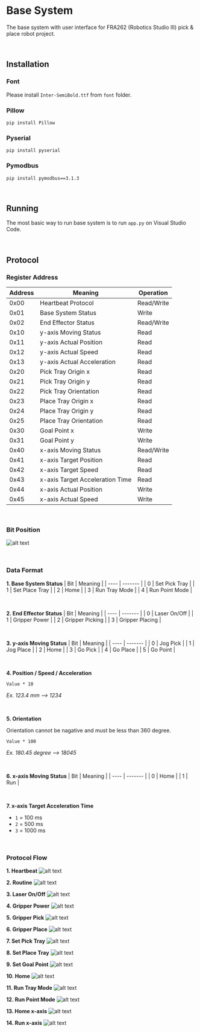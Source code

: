 # Base System
The base system with user interface for FRA262 (Robotics Studio III) pick & place robot project. 

$~$

## Installation
### Font

Please install `Inter-SemiBold.ttf` from `font` folder.

### Pillow
```
pip install Pillow
```
### Pyserial
```
pip install pyserial
```
### Pymodbus
```
pip install pymodbus==3.1.3
```

$~$

## Running
The most basic way to run base system is to run `app.py` on Visual Studio Code.

$~$

## Protocol
### Register Address

| Address  | Meaning | Operation |
| -------- | ------- | --------- |
| 0x00 | Heartbeat Protocol | Read/Write
| 0x01 | Base System Status | Write
| 0x02 | End Effector Status | Read/Write
| 0x10 | y-axis Moving Status | Read
| 0x11 | y-axis Actual Position | Read
| 0x12 | y-axis Actual Speed | Read
| 0x13 | y-axis Actual Acceleration | Read
| 0x20 | Pick Tray Origin x | Read
| 0x21 | Pick Tray Origin y | Read
| 0x22 | Pick Tray Orientation  | Read
| 0x23 | Place Tray Origin x | Read
| 0x24 | Place Tray Origin y | Read
| 0x25 | Place Tray Orientation  | Read
| 0x30 | Goal Point x | Write
| 0x31 | Goal Point y | Write
| 0x40 | x-axis Moving Status | Read/Write
| 0x41 | x-axis Target Position | Read
| 0x42 | x-axis Target Speed | Read
| 0x43 | x-axis Target Acceleration Time | Read
| 0x44 | x-axis Actual Position | Write
| 0x45 | x-axis Actual Speed | Write

$~$

### Bit Position
![alt text](https://github.com/PeaceChanpornpakdee/FRA262_PickAndPlaceRobot_BaseSystem/blob/dev/image/readme_image/bit_position.png?raw=true)

$~$

### Data Format
**1. Base System Status**
| Bit  | Meaning |
| ---- | ------- |
| 0 | Set Pick Tray | 
| 1 | Set Place Tray | 
| 2 | Home |
| 3 | Run Tray Mode |
| 4 | Run Point Mode |

$~$

**2. End Effector Status**
| Bit  | Meaning |
| ---- | ------- |
| 0 | Laser On/Off | 
| 1 | Gripper Power | 
| 2 | Gripper Picking |
| 3 | Gripper Placing |

$~$

**3. y-axis Moving Status**
| Bit  | Meaning |
| ---- | ------- |
| 0 | Jog Pick | 
| 1 | Jog Place | 
| 2 | Home |
| 3 | Go Pick |
| 4 | Go Place |
| 5 | Go Point |

$~$

**4. Position / Speed / Acceleration**

```Value * 10```

*Ex. 123.4 mm --> 1234*

$~$

**5. Orientation**

Orientation cannot be nagative and must be less than 360 degree. 

```Value * 100```

*Ex. 180.45 degree --> 18045*

$~$

**6. x-axis Moving Status**
| Bit  | Meaning |
| ---- | ------- |
| 0 | Home | 
| 1 | Run | 

$~$

**7. x-axis Target Acceleration Time**
- ```1``` = 100 ms
- ```2``` = 500 ms
- ```3``` = 1000 ms

$~$

### Protocol Flow
**1. Heartbeat**
![alt text](https://github.com/PeaceChanpornpakdee/FRA262_PickAndPlaceRobot_BaseSystem/blob/dev/image/readme_image/heartbeat.png?raw=true)

**2. Routine**
![alt text](https://github.com/PeaceChanpornpakdee/FRA262_PickAndPlaceRobot_BaseSystem/blob/dev/image/readme_image/routine.png?raw=true)

**3. Laser On/Off**
![alt text](https://github.com/PeaceChanpornpakdee/FRA262_PickAndPlaceRobot_BaseSystem/blob/dev/image/readme_image/laser.png?raw=true)

**4. Gripper Power**
![alt text](https://github.com/PeaceChanpornpakdee/FRA262_PickAndPlaceRobot_BaseSystem/blob/dev/image/readme_image/gripper_power.png?raw=true)

**5. Gripper Pick**
![alt text](https://github.com/PeaceChanpornpakdee/FRA262_PickAndPlaceRobot_BaseSystem/blob/dev/image/readme_image/gripper_pick.png?raw=true)

**6. Gripper Place**
![alt text](https://github.com/PeaceChanpornpakdee/FRA262_PickAndPlaceRobot_BaseSystem/blob/dev/image/readme_image/gripper_place.png?raw=true)

**7. Set Pick Tray**
![alt text](https://github.com/PeaceChanpornpakdee/FRA262_PickAndPlaceRobot_BaseSystem/blob/dev/image/readme_image/set_pick_tray.png?raw=true)

**8. Set Place Tray**
![alt text](https://github.com/PeaceChanpornpakdee/FRA262_PickAndPlaceRobot_BaseSystem/blob/dev/image/readme_image/set_place_tray.png?raw=true)

**9. Set Goal Point**
![alt text](https://github.com/PeaceChanpornpakdee/FRA262_PickAndPlaceRobot_BaseSystem/blob/dev/image/readme_image/set_goal_point.png?raw=true)

**10. Home**
![alt text](https://github.com/PeaceChanpornpakdee/FRA262_PickAndPlaceRobot_BaseSystem/blob/dev/image/readme_image/home.png?raw=true)

**11. Run Tray Mode**
![alt text](https://github.com/PeaceChanpornpakdee/FRA262_PickAndPlaceRobot_BaseSystem/blob/dev/image/readme_image/run_tray.png?raw=true)

**12. Run Point Mode**
![alt text](https://github.com/PeaceChanpornpakdee/FRA262_PickAndPlaceRobot_BaseSystem/blob/dev/image/readme_image/run_point.png?raw=true)

**13. Home x-axis**
![alt text](https://github.com/PeaceChanpornpakdee/FRA262_PickAndPlaceRobot_BaseSystem/blob/dev/image/readme_image/home_x.png?raw=true)

**14. Run x-axis**
![alt text](https://github.com/PeaceChanpornpakdee/FRA262_PickAndPlaceRobot_BaseSystem/blob/dev/image/readme_image/run_x.png?raw=true)

